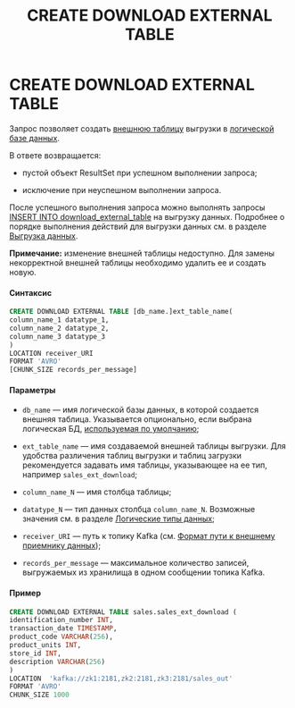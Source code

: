 ﻿---
layout: default
title: CREATE DOWNLOAD EXTERNAL TABLE
nav_order: 11
parent: Запросы SQL+
grand_parent: Справочная информация
has_children: false
has_toc: false
---

CREATE DOWNLOAD EXTERNAL TABLE
==============================

Запрос позволяет создать [внешнюю таблицу](../../../Обзор_понятий_компонентов_и_связей/Основные_понятия/Внешняя_таблица/Внешняя_таблица.md) 
выгрузки в [логической базе данных](../../../Обзор_понятий_компонентов_и_связей/Основные_понятия/Логическая_база_данных/Логическая_база_данных.md).

В ответе возвращается:

*   пустой объект ResultSet при успешном выполнении запроса;

*   исключение при неуспешном выполнении запроса.

После успешного выполнения запроса можно выполнять запросы 
[INSERT INTO download_external_table](../INSERT_INTO_download_external_table) на выгрузку данных. 
Подробнее о порядке выполнения действий для выгрузки данных см. в разделе 
[Выгрузка данных](../../../Работа_с_системой/Выгрузка_данных/Выгрузка_данных.md).

**Примечание:** изменение внешней таблицы недоступно. Для замены некорректной внешней таблицы необходимо 
удалить ее и создать новую.

#### Синтаксис
```sql
CREATE DOWNLOAD EXTERNAL TABLE [db_name.]ext_table_name(
column_name_1 datatype_1,
column_name_2 datatype_2,
column_name_3 datatype_3
)
LOCATION receiver_URI
FORMAT 'AVRO'
[CHUNK_SIZE records_per_message]
```
#### Параметры

*   `db_name` — имя логической базы данных, в которой создается внешняя таблица. Указывается опционально, 
    если выбрана логическая БД, [используемая по умолчанию](401279070.html);

*   `ext_table_name` — имя создаваемой внешней таблицы выгрузки. Для удобства различения таблиц выгрузки 
    и таблиц загрузки рекомендуется задавать имя таблицы, указывающее на ее тип, например 
    `sales_ext_download`;

*   `column_name_N` — имя столбца таблицы;

*   `datatype_N` — тип данных столбца `column_name_N`. Возможные значения см. в разделе 
    [Логические типы данных](../../Поддерживаемые_типы_данных/Логические_типы_данных/Логические_типы_данных.md);

*   `receiver_URI` — путь к топику Kafka 
    (см. [Формат пути к внешнему приемнику данных](../../Формат_пути_к_внешнему_приемнику_данных/Формат_пути_к_внешнему_приемнику_данных.md));

*   `records_per_message` — максимальное количество записей, выгружаемых из хранилища в одном сообщении 
    топика Каfka.

#### Пример
```sql
CREATE DOWNLOAD EXTERNAL TABLE sales.sales_ext_download (
identification_number INT,
transaction_date TIMESTAMP,
product_code VARCHAR(256),
product_units INT,
store_id INT,
description VARCHAR(256)
)
LOCATION  'kafka://zk1:2181,zk2:2181,zk3:2181/sales_out'
FORMAT 'AVRO'
CHUNK_SIZE 1000
```
